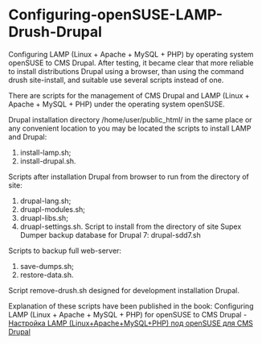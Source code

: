# Configuring-openSUSE-LAMP-Drush-Drupal
Configuring LAMP (Linux + Apache + MySQL + PHP) by operating system openSUSE to CMS Drupal. After testing, it became clear that more reliable to install distributions Drupal using a browser, than using the command drush site-install, and suitable use several scripts instead of one.

There are scripts for the management of CMS Drupal and LAMP (Linux + Apache + MySQL + PHP) under the operating system openSUSE. 

Drupal installation directory /home/user/public_html/ in the same place or any convenient location to you may be located the scripts to install LAMP and Drupal:
1. install-lamp.sh;
2. install-drupal.sh.

Scripts after installation Drupal from browser to run from the directory of site:
1. drupal-lang.sh;
2. druapl-modules.sh;
3. druapl-libs.sh;
4. druapl-settings.sh.
Script to install from the directory of site Supex Dumper backup database for Drupal 7:
drupal-sdd7.sh

Scripts to backup full web-server:
1. save-dumps.sh;
2. restore-data.sh.

Script remove-drush.sh designed for development installation Drupal.

Explanation of these scripts have been published in the book: Configuring LAMP (Linux + Apache + MySQL + PHP) for openSUSE to CMS Drupal - <a href="https://www.lap-publishing.com/catalog/details/store/fr/book/978-3-659-59361-1/Настройка-lamp-linux+apache+mysql+php-под-opensuse-для-cms-drupal" target="_blank">Настройка LAMP (Linux+Apache+MySQL+PHP) под openSUSE для CMS Drupal</a>
